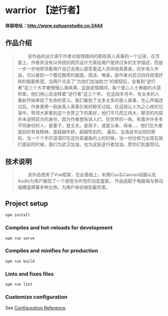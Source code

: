 # warrior&nbsp;&nbsp;【逆行者】
#### 体验地址：http://www.xuhuanstudio.cn:3444

## 作品介绍
>
>&nbsp;&nbsp;&nbsp;&nbsp;&nbsp;&nbsp;&nbsp;&nbsp;该作品的设计源于作者对疫情期间的那些真人真事的一个记录，在页面上，作者并没有以传统的网页设计方案给用户提供过多的文字描述，而是一步一步地带领着用户自己去用心感受着这人世间地真善美，初步进入作品，可以看到一个樱花飘零的画面，简洁、唯美，是作者对武汉四月疫情好转的殷勤希望。当用户点击了”为他们加油助力”的按钮后，会看到“逆行者”这三个大字被慢慢心海填满，这是疫情期间，每个爱心人士奉献的点滴积累，他们用心去诠释着“逆行者”这三个字。
 在这段岁月中，有太多的人重新开始审视了生命的意义。我们看到了太多太多的感人故事，在心声描述过后，作者使用一段由真人真事引发的聊天过程，在这段让人为之心疼的记录中，带领大家看到这个世界之下的美好，他们平凡而又伟大，聊天的内容并未说明双方的身份，因为作者想告诉人们，在世界的一角，有着许许多多不同身份的人，是妻子，是丈夫，是孩子，或是父亲、母亲…，他们在大难面前的舍我精神，是超越年龄，超越性别的。
 最后，当请战书出现的那刻、当一个个手印深深印在这份英雄条约上的时候，当一份份努力出现在我们面前的时候，我们为武汉加油，也为这些逆行者加油，愿你们凯旋而归。

## 技术说明
>
>&nbsp;&nbsp;&nbsp;&nbsp;&nbsp;&nbsp;&nbsp;&nbsp;该作品使用了Vue框架，在此基础上，利用Css与Canvas动画以及Audio为用户展现了一个视觉与听觉的动态盛宴。
 作品适配于电脑端与移动端横竖屏幕多种比例，为用户体验做到最完善。

## Project setup
```
npm install
```

### Compiles and hot-reloads for development
```
npm run serve
```

### Compiles and minifies for production
```
npm run build
```

### Lints and fixes files
```
npm run lint
```

### Customize configuration
See [Configuration Reference](https://cli.vuejs.org/config/).
